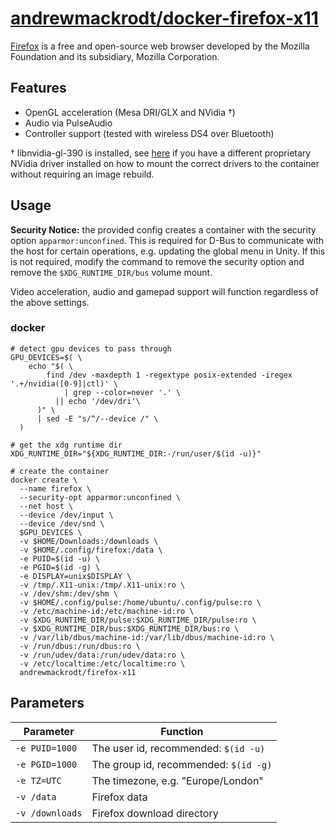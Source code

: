 # [andrewmackrodt/docker-firefox-x11](https://github.com/andrewmackrodt/dockerfiles/tree/master/firefox-x11)

[Firefox](https://www.mozilla.org/en-GB/firefox/new/) is a free and open-source
web browser developed by the Mozilla Foundation and its subsidiary, Mozilla
Corporation.

## Features

* OpenGL acceleration (Mesa DRI/GLX and NVidia †)
* Audio via PulseAudio
* Controller support (tested with wireless DS4 over Bluetooth)

† libnvidia-gl-390 is installed, see [here][gist] if you have a different
proprietary NVidia driver installed on how to mount the correct drivers to
the container without requiring an image rebuild.

[gist]: https://gist.github.com/andrewmackrodt/e5f9eaf63c9296db73901796bc46a3f8

## Usage

**Security Notice:** the provided config creates a container with the security
option `apparmor:unconfined`. This is required for D-Bus to communicate with
the host for certain operations, e.g. updating the global menu in Unity. If this
is not required, modify the command to remove the security option and remove
the `$XDG_RUNTIME_DIR/bus` volume mount.

Video acceleration, audio and gamepad support will function regardless of the
above settings.

### docker

```
# detect gpu devices to pass through
GPU_DEVICES=$( \
    echo "$( \
        find /dev -maxdepth 1 -regextype posix-extended -iregex '.+/nvidia([0-9]|ctl)' \
            | grep --color=never '.' \
          || echo '/dev/dri'\
      )" \
      | sed -E "s/^/--device /" \
  )

# get the xdg runtime dir
XDG_RUNTIME_DIR="${XDG_RUNTIME_DIR:-/run/user/$(id -u)}"

# create the container
docker create \
  --name firefox \
  --security-opt apparmor:unconfined \
  --net host \
  --device /dev/input \
  --device /dev/snd \
  $GPU_DEVICES \
  -v $HOME/Downloads:/downloads \
  -v $HOME/.config/firefox:/data \
  -e PUID=$(id -u) \
  -e PGID=$(id -g) \
  -e DISPLAY=unix$DISPLAY \
  -v /tmp/.X11-unix:/tmp/.X11-unix:ro \
  -v /dev/shm:/dev/shm \
  -v $HOME/.config/pulse:/home/ubuntu/.config/pulse:ro \
  -v /etc/machine-id:/etc/machine-id:ro \
  -v $XDG_RUNTIME_DIR/pulse:$XDG_RUNTIME_DIR/pulse:ro \
  -v $XDG_RUNTIME_DIR/bus:$XDG_RUNTIME_DIR/bus:ro \
  -v /var/lib/dbus/machine-id:/var/lib/dbus/machine-id:ro \
  -v /run/dbus:/run/dbus:ro \
  -v /run/udev/data:/run/udev/data:ro \
  -v /etc/localtime:/etc/localtime:ro \
  andrewmackrodt/firefox-x11
```

## Parameters

| Parameter | Function |
| --- | --- |
| `-e PUID=1000` | The user id, recommended: `$(id -u)` |
| `-e PGID=1000` | The group id, recommended: `$(id -g)` |
| `-e TZ=UTC` | The timezone, e.g. "Europe/London" |
| `-v /data` | Firefox data |
| `-v /downloads` | Firefox download directory |

